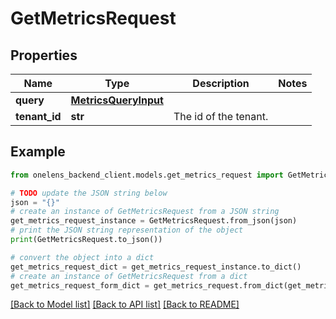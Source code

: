 # GetMetricsRequest


## Properties

Name | Type | Description | Notes
------------ | ------------- | ------------- | -------------
**query** | [**MetricsQueryInput**](MetricsQueryInput.md) |  | 
**tenant_id** | **str** | The id of the tenant. | 

## Example

```python
from onelens_backend_client.models.get_metrics_request import GetMetricsRequest

# TODO update the JSON string below
json = "{}"
# create an instance of GetMetricsRequest from a JSON string
get_metrics_request_instance = GetMetricsRequest.from_json(json)
# print the JSON string representation of the object
print(GetMetricsRequest.to_json())

# convert the object into a dict
get_metrics_request_dict = get_metrics_request_instance.to_dict()
# create an instance of GetMetricsRequest from a dict
get_metrics_request_form_dict = get_metrics_request.from_dict(get_metrics_request_dict)
```
[[Back to Model list]](../README.md#documentation-for-models) [[Back to API list]](../README.md#documentation-for-api-endpoints) [[Back to README]](../README.md)


